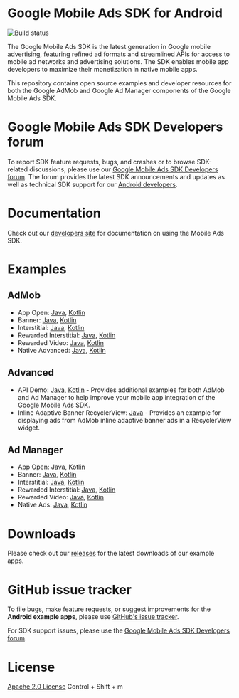 # Google Mobile Ads SDK for Android

![Build status](https://github.com/googleads/googleads-mobile-android-examples/workflows/Build%20Status/badge.svg?branch=main)

The Google Mobile Ads SDK is the latest generation in Google mobile advertising,
featuring refined ad formats and streamlined APIs for access to mobile ad
networks and advertising solutions. The SDK enables mobile app developers to
maximize their monetization in native mobile apps.

This repository contains open source examples and developer resources for both
the Google AdMob and Google Ad Manager components of the Google Mobile Ads SDK.

# Google Mobile Ads SDK Developers forum

To report SDK feature requests, bugs, and crashes or to browse SDK-related
discussions, please use our [Google Mobile Ads SDK Developers forum](https://groups.google.com/forum/#!forum/google-admob-ads-sdk).
The forum provides the latest SDK announcements and updates as well as
technical SDK support for our [Android developers](https://groups.google.com/forum/#!categories/google-admob-ads-sdk/android).

# Documentation

Check out our [developers site](https://developers.google.com/admob/) for
documentation on using the Mobile Ads SDK.

# Examples

## AdMob

*   App Open:
    [Java](https://github.com/googleads/googleads-mobile-android-examples/tree/main/java/admob/AppOpenExample),
    [Kotlin](https://github.com/googleads/googleads-mobile-android-examples/tree/main/kotlin/admob/AppOpenExample)
*   Banner:
    [Java](https://github.com/googleads/googleads-mobile-android-examples/tree/main/java/admob/BannerExample),
    [Kotlin](https://github.com/googleads/googleads-mobile-android-examples/tree/main/kotlin/admob/BannerExample)
*   Interstitial:
    [Java](https://github.com/googleads/googleads-mobile-android-examples/tree/main/java/admob/InterstitialExample),
    [Kotlin](https://github.com/googleads/googleads-mobile-android-examples/tree/main/kotlin/admob/InterstitialExample)
*   Rewarded Interstitial:
    [Java](https://github.com/googleads/googleads-mobile-android-examples/tree/main/java/admob/RewardedInterstitialExample),
    [Kotlin](https://github.com/googleads/googleads-mobile-android-examples/tree/main/kotlin/admob/RewardedInterstitialExample)
*   Rewarded Video:
    [Java](https://github.com/googleads/googleads-mobile-android-examples/tree/main/java/admob/RewardedVideoExample),
    [Kotlin](https://github.com/googleads/googleads-mobile-android-examples/tree/main/kotlin/admob/RewardedVideoExample)
*   Native Advanced:
    [Java](https://github.com/googleads/googleads-mobile-android-examples/tree/main/java/admob/NativeAdvancedExample),
    [Kotlin](https://github.com/googleads/googleads-mobile-android-examples/tree/main/kotlin/admob/NativeAdvancedExample)

## Advanced

*   API Demo:
    [Java](https://github.com/googleads/googleads-mobile-android-examples/tree/main/java/advanced/APIDemo),
    [Kotlin](https://github.com/googleads/googleads-mobile-android-examples/tree/main/kotlin/advanced/APIDemo) -
    Provides additional examples for both AdMob and Ad Manager to help improve
    your mobile app integration of the Google Mobile Ads SDK.
*   Inline Adaptive Banner RecyclerView:
    [Java](https://github.com/googleads/googleads-mobile-android-examples/tree/main/java/advanced/InlineAdaptiveBannerExample) -
    Provides an example for displaying ads from AdMob inline adaptive banner ads
    in a RecyclerView widget.

## Ad Manager

*   App Open:
    [Java](https://github.com/googleads/googleads-mobile-android-examples/tree/main/java/admanager/AppOpenExample),
    [Kotlin](https://github.com/googleads/googleads-mobile-android-examples/tree/main/kotlin/admanager/AppOpenExample)
*   Banner:
    [Java](https://github.com/googleads/googleads-mobile-android-examples/tree/main/java/admanager/BannerExample),
    [Kotlin](https://github.com/googleads/googleads-mobile-android-examples/tree/main/kotlin/admanager/BannerExample)
*   Interstitial:
    [Java](https://github.com/googleads/googleads-mobile-android-examples/tree/main/java/admanager/InterstitialExample),
    [Kotlin](https://github.com/googleads/googleads-mobile-android-examples/tree/main/kotlin/admanager/InterstitialExample)
*   Rewarded Interstitial:
    [Java](https://github.com/googleads/googleads-mobile-android-examples/tree/main/java/admanager/RewardedInterstitialExample),
    [Kotlin](https://github.com/googleads/googleads-mobile-android-examples/tree/main/kotlin/admanager/RewardedInterstitialExample)
*   Rewarded Video:
    [Java](https://github.com/googleads/googleads-mobile-android-examples/tree/main/java/admanager/RewardedVideoExample),
    [Kotlin](https://github.com/googleads/googleads-mobile-android-examples/tree/main/kotlin/admanager/RewardedVideoExample)
*   Native Ads:
    [Java](https://github.com/googleads/googleads-mobile-android-examples/tree/main/java/admanager/NativeAdsExample),
    [Kotlin](https://github.com/googleads/googleads-mobile-android-examples/tree/main/kotlin/admanager/NativeAdsExample)

# Downloads

Please check out our [releases](https://github.com/googleads/googleads-mobile-android-examples/releases)
for the latest downloads of our example apps.

# GitHub issue tracker

To file bugs, make feature requests, or suggest improvements for the
**Android example apps**, please use [GitHub's issue tracker](https://github.com/googleads/googleads-mobile-android-examples/issues).

For SDK support issues, please use the [Google Mobile Ads SDK Developers forum](https://groups.google.com/forum/#!forum/google-admob-ads-sdk).

# License

[Apache 2.0 License](http://www.apache.org/licenses/LICENSE-2.0.html)
Control + Shift + m
